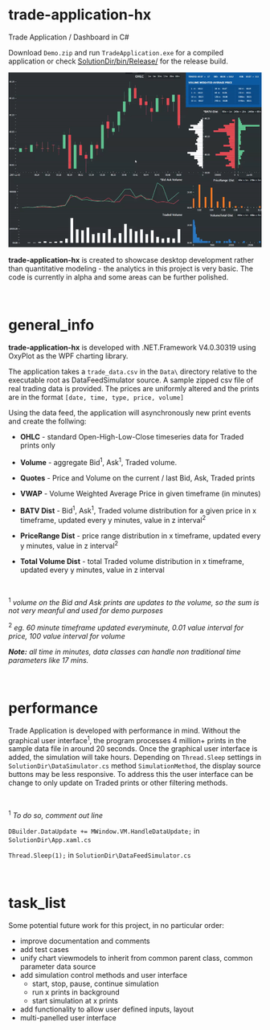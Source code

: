# trade-application-hx
Trade Application / Dashboard in C#

Download `Demo.zip` and run `TradeApplication.exe` for a compiled application or check [SolutionDir/bin/Release/](SolutionDir/bin/Release/) for the release build.

![gif demo](/SolutionDir/media/demo.gif)

__trade-application-hx__ is created to showcase desktop development rather than quantitative modeling - the analytics in this project is very basic. The code is currently in alpha and some areas can be further polished.

&nbsp;

# general_info

__trade-application-hx__ is developed with .NET.Framework V4.0.30319 using OxyPlot as the WPF charting library.

The application takes a `trade_data.csv` in the `Data\` directory relative to the executable root as DataFeedSimulator source. A sample zipped csv file of real trading data is provided. The prices are uniformly altered and the prints are in the format `[date, time, type, price, volume]`

Using the data feed, the application will asynchronously new print events and create the follwing:

* __OHLC__ - standard Open-High-Low-Close timeseries data for Traded prints only

* __Volume__ - aggregate Bid<sup>1</sup>, Ask<sup>1</sup>, Traded volume.

* __Quotes__ - Price and Volume on the current / last Bid, Ask, Traded prints

* __VWAP__ - Volume Weighted Average Price in given timeframe (in minutes)

* __BATV Dist__ - Bid<sup>1</sup>, Ask<sup>1</sup>, Traded volume distribution for a given price in x timeframe, updated every y minutes, value in z interval<sup>2</sup>

* __PriceRange Dist__ - price range distribution in x timeframe, updated every y minutes, value in z interval<sup>2</sup>

* __Total Volume Dist__ - total Traded volume distribution in x timeframe, updated every y minutes, value in z interval

&nbsp;

<sup>1</sup> *volume on the Bid and Ask prints are updates to the volume, so the sum is not very meanful and used for demo purposes*

<sup>2</sup> *eg. 60 minute timeframe updated everyminute, 0.01 value interval for price, 100 value interval for volume*

*__Note:__ all time in minutes, data classes can handle non traditional time parameters like 17 mins.*

&nbsp;

# performance

Trade Application is developed with performance in mind. Without the graphical user interface<sup>1</sup>, the program processes 4 million+ prints in the sample data file in around 20 seconds. Once the graphical user interface is added, the simulation will take hours. Depending on `Thread.Sleep` settings in `SolutionDir\DataSimulator.cs` method `SimulationMethod`, the display source buttons may be less responsive. To address this the user interface can be change to only update on Traded prints or other filtering methods.

&nbsp;

<sup>1</sup> *To do so, comment out line*

  `DBuilder.DataUpdate += MWindow.VM.HandleDataUpdate;` in `SolutionDir\App.xaml.cs`

  `Thread.Sleep(1);` in `SolutionDir\DataFeedSimulator.cs` 

&nbsp;

# task_list

Some potential future work for this project, in no particular order:

* improve documentation and comments
* add test cases
* unify chart viewmodels to inherit from common parent class, common parameter data source
* add simulation control methods and user interface
  * start, stop, pause, continue simulation
  * run x prints in background
  * start simulation at x prints
* add functionality to allow user defined inputs, layout
* multi-panelled user interface
